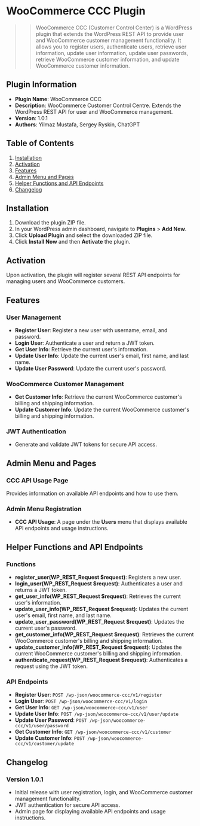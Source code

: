 # WooCommerce CCC Plugin

>> WooCommerce CCC (Customer Control Center) is a WordPress plugin that extends the WordPress REST API to provide user and WooCommerce customer management functionality. It allows you to register users, authenticate users, retrieve user information, update user information, update user passwords, retrieve WooCommerce customer information, and update WooCommerce customer information.

## Plugin Information

- **Plugin Name**: WooCommerce CCC
- **Description**: WooCommerce Customer Control Centre. Extends the WordPress REST API for user and WooCommerce management.
- **Version**: 1.0.1
- **Authors**: Yilmaz Mustafa, Sergey Ryskin, ChatGPT

## Table of Contents

1. [Installation](#installation)
2. [Activation](#activation)
3. [Features](#features)
4. [Admin Menu and Pages](#admin-menu-and-pages)
5. [Helper Functions and API Endpoints](#helper-functions-and-api-endpoints)
6. [Changelog](#changelog)

## Installation

1. Download the plugin ZIP file.
2. In your WordPress admin dashboard, navigate to **Plugins** > **Add New**.
3. Click **Upload Plugin** and select the downloaded ZIP file.
4. Click **Install Now** and then **Activate** the plugin.

## Activation

Upon activation, the plugin will register several REST API endpoints for managing users and WooCommerce customers.

## Features

### User Management

- **Register User**: Register a new user with username, email, and password.
- **Login User**: Authenticate a user and return a JWT token.
- **Get User Info**: Retrieve the current user's information.
- **Update User Info**: Update the current user's email, first name, and last name.
- **Update User Password**: Update the current user's password.

### WooCommerce Customer Management

- **Get Customer Info**: Retrieve the current WooCommerce customer's billing and shipping information.
- **Update Customer Info**: Update the current WooCommerce customer's billing and shipping information.

### JWT Authentication

- Generate and validate JWT tokens for secure API access.

## Admin Menu and Pages

### CCC API Usage Page

Provides information on available API endpoints and how to use them.

### Admin Menu Registration

- **CCC API Usage**: A page under the **Users** menu that displays available API endpoints and usage instructions.

## Helper Functions and API Endpoints

### Functions

- **register_user(WP_REST_Request $request)**: Registers a new user.
- **login_user(WP_REST_Request $request)**: Authenticates a user and returns a JWT token.
- **get_user_info(WP_REST_Request $request)**: Retrieves the current user's information.
- **update_user_info(WP_REST_Request $request)**: Updates the current user's email, first name, and last name.
- **update_user_password(WP_REST_Request $request)**: Updates the current user's password.
- **get_customer_info(WP_REST_Request $request)**: Retrieves the current WooCommerce customer's billing and shipping information.
- **update_customer_info(WP_REST_Request $request)**: Updates the current WooCommerce customer's billing and shipping information.
- **authenticate_request(WP_REST_Request $request)**: Authenticates a request using the JWT token.

### API Endpoints

- **Register User**: `POST /wp-json/woocommerce-ccc/v1/register`
- **Login User**: `POST /wp-json/woocommerce-ccc/v1/login`
- **Get User Info**: `GET /wp-json/woocommerce-ccc/v1/user`
- **Update User Info**: `POST /wp-json/woocommerce-ccc/v1/user/update`
- **Update User Password**: `POST /wp-json/woocommerce-ccc/v1/user/password`
- **Get Customer Info**: `GET /wp-json/woocommerce-ccc/v1/customer`
- **Update Customer Info**: `POST /wp-json/woocommerce-ccc/v1/customer/update`

## Changelog

### Version 1.0.1

- Initial release with user registration, login, and WooCommerce customer management functionality.
- JWT authentication for secure API access.
- Admin page for displaying available API endpoints and usage instructions.

